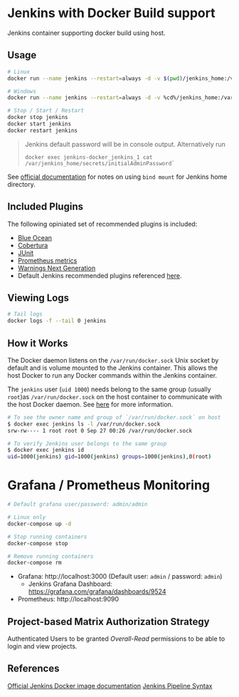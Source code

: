 # Jenkins with Docker Build support

Jenkins container supporting docker build using host.

## Usage

```sh
# Linux
docker run --name jenkins --restart=always -d -v $(pwd)/jenkins_home:/var/jenkins_home -p 8080:8080 -p 50000:50000 -v /var/run/docker.sock:/var/run/docker.sock --name jenkins  deskoh/jenkins-docker

# Windows
docker run --name jenkins --restart=always -d -v %cd%/jenkins_home:/var/jenkins_home -p 8080:8080 -p 50000:50000 -v /var/run/docker.sock:/var/run/docker.sock --name jenkins  deskoh/jenkins-docker

# Stop / Start / Restart
docker stop jenkins
docker start jenkins
docker restart jenkins
```

> Jenkins default password will be in console output. Alternatively run
>
> ```
> docker exec jenkins-docker_jenkins_1 cat /var/jenkins_home/secrets/initialAdminPassword`
> ```

See [official documentation](https://github.com/jenkinsci/docker/blob/master/README.md) for notes on using `bind mount` for Jenkins home directory.

## Included Plugins

The following opiniated set of recommended plugins is included:

* [Blue Ocean](https://plugins.jenkins.io/blueocean)
* [Cobertura](https://plugins.jenkins.io/cobertura)
* [JUnit](https://plugins.jenkins.io/junit)
* [Prometheus metrics](https://plugins.jenkins.io/prometheus)
* [Warnings Next Generation](https://github.com/jenkinsci/warnings-ng-plugin)
* Default Jenkins recommended plugins referenced [here](https://github.com/jenkinsci/jenkins/blob/master/core/src/main/resources/jenkins/install/platform-plugins.json).

## Viewing Logs

```sh
# Tail logs
docker logs -f --tail 0 jenkins
```

## How it Works

The Docker daemon listens on the `/var/run/docker.sock` Unix socket by default and is volume mounted to the Jenkins container. This allows the host Docker to run any Docker commands within the Jenkins container.

The `jenkins` user (`uid 1000`) needs belong to the same group (usually `root`)as `/var/run/docker.sock` on the host container to communicate with the host Docker daemon. See [here](https://medium.com/@mccode/understanding-how-uid-and-gid-work-in-docker-containers-c37a01d01cf) for more information.

```bash
# To see the owner name and group of `/var/run/docker.sock` on host
$ docker exec jenkins ls -l /var/run/docker.sock
srw-rw---- 1 root root 0 Sep 27 00:26 /var/run/docker.sock

# To verify Jenkins user belongs to the same group
$ docker exec jenkins id
uid=1000(jenkins) gid=1000(jenkins) groups=1000(jenkins),0(root)

```

# Grafana / Prometheus Monitoring

```sh
# Default grafana user/password: admin/admin

# Linux only
docker-compose up -d

# Stop running containers
docker-compose stop

# Remove running containers
docker-compose rm
```

* Grafana: http://localhost:3000 (Default user: `admin` / password: `admin`)
  * Jenkins Grafana Dashboard: https://grafana.com/grafana/dashboards/9524
* Prometheus: http://localhost:9090

## Project-based Matrix Authorization Strategy

Authenticated Users to be granted _Overall-Read_ permissions to be able to login and view projects.

## References
[Official Jenkins Docker image documentation](https://github.com/jenkinsci/docker/blob/master/README.md)
[Jenkins Pipeline Syntax](https://jenkins.io/doc/book/pipeline/syntax)
